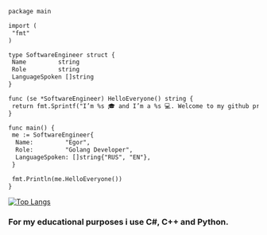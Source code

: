 ```markdown
package main

import (
 "fmt"
)

type SoftwareEngineer struct {
 Name         string
 Role         string
 LanguageSpoken []string
}

func (se *SoftwareEngineer) HelloEveryone() string {
 return fmt.Sprintf("I’m %s 🎓 and I’m a %s 💻. Welcome to my github profile 🕵️!", se.Name, se.Role)
}

func main() {
 me := SoftwareEngineer{
  Name:         "Egor",
  Role:         "Golang Developer",
  LanguageSpoken: []string{"RUS", "EN"},
 }

 fmt.Println(me.HelloEveryone())
}
```
   [![Top Langs](https://github-readme-stats.vercel.app/api/top-langs/?username=EgrShishov&layout=compact&theme=white)](https://github.com/EgrShishov/github-readme-stats)
<h3>For my educational purposes i use C#, C++ and Python.</h3>
